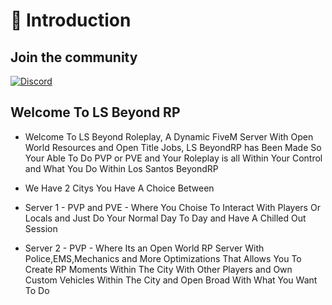 # 👋 Introduction

## Join the community

[![Discord](https://img.shields.io/badge/Discord-%237289DA.svg?style=for-the-badge\&logo=discord\&logoColor=white)](https://discord.gg/UKR7Kbtcq3)

## Welcome To LS Beyond RP

* Welcome To LS Beyond Roleplay, A Dynamic FiveM Server With Open World Resources and Open Title Jobs, LS BeyondRP has Been Made So Your Able To Do PVP or PVE and Your Roleplay is all Within Your Control and What You Do Within Los Santos BeyondRP 

* We Have 2 Citys You Have A Choice Between 

* Server 1 - PVP and PVE - Where You Choise To Interact With Players Or Locals and Just Do Your Normal Day To Day and Have A Chilled Out Session 

* Server 2 - PVP - Where Its an Open World RP Server With Police,EMS,Mechanics and More Optimizations That Allows You To Create RP Moments Within The City With Other Players and Own Custom Vehicles Within The City and Open Broad With What You Want To Do 
